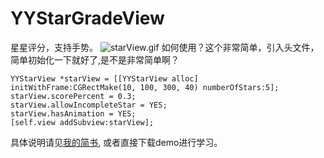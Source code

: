 # YYStarGradeView
星星评分，支持手势。
![starView.gif](http://upload-images.jianshu.io/upload_images/840747-6694c46e9b9b7bed.gif?imageMogr2/auto-orient/strip)
如何使用？这个非常简单，引入头文件，简单初始化一下就好了,是不是非常简单啊？
```objc
YYStarView *starView = [[YYStarView alloc] initWithFrame:CGRectMake(10, 100, 300, 40) numberOfStars:5];
starView.scorePercent = 0.3;
starView.allowIncompleteStar = YES;
starView.hasAnimation = YES;
[self.view addSubview:starView];
```
具体说明请见[我的简书](http://www.jianshu.com/p/5c9554d16b28), 或者直接下载demo进行学习。
